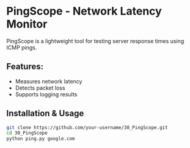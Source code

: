 # PingScope - Network Latency Monitor  

PingScope is a lightweight tool for testing server response times using ICMP pings.  

## Features:
- Measures network latency  
- Detects packet loss  
- Supports logging results  

## Installation & Usage  
```bash
git clone https://github.com/your-username/30_PingScope.git  
cd 30_PingScope  
python ping.py google.com  
